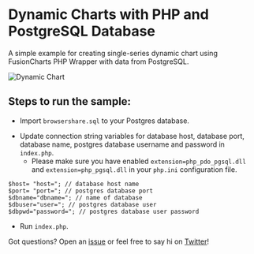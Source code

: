 Dynamic Charts with PHP and PostgreSQL Database
===
A simple example for creating single-series dynamic chart using FusionCharts PHP Wrapper with data from PostgreSQL.

![Dynamic Chart](https://s2.postimg.org/xilccl96x/Screen_Shot_2017-05-03_at_10.08.51_PM.png)

Steps to run the sample:
---

* Import `browsershare.sql` to your Postgres database.
+ Update connection string variables for database host, database port, database name, postgres database username and password in `index.php`.
	+ Please make sure you have enabled `extension=php_pdo_pgsql.dll` and `extension=php_pgsql.dll` in your `php.ini` configuration file.

```
$host= "host="; // database host name
$port= "port="; // postgres database port
$dbname="dbname="; // name of database
$dbuser="user="; // postgres database user
$dbpwd="password="; // postgres database user password
```
+ Run `index.php`.

Got questions? Open an [issue](https://github.com/sikrigagan/Dynamic-PHP-PostgreSQL-Charts/issues/new) or feel free to say hi on [Twitter](https://twitter.com/sikrigagan)!
